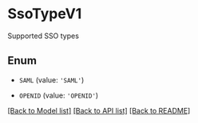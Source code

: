 # SsoTypeV1

Supported SSO types

## Enum

* `SAML` (value: `'SAML'`)

* `OPENID` (value: `'OPENID'`)

[[Back to Model list]](../README.md#documentation-for-models) [[Back to API list]](../README.md#documentation-for-api-endpoints) [[Back to README]](../README.md)


